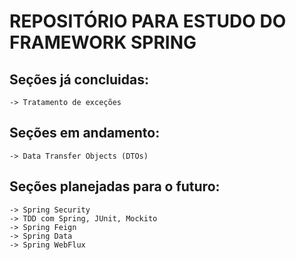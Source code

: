 # REPOSITÓRIO PARA ESTUDO DO FRAMEWORK SPRING

## Seções já concluidas:
    -> Tratamento de exceções

## Seções em andamento:
    -> Data Transfer Objects (DTOs)

## Seções planejadas para o futuro:
    -> Spring Security
    -> TDD com Spring, JUnit, Mockito
    -> Spring Feign
    -> Spring Data
    -> Spring WebFlux
